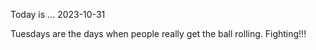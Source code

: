 Today is ...
2023-10-31

Tuesdays are the days when people really get the ball rolling. Fighting!!!
